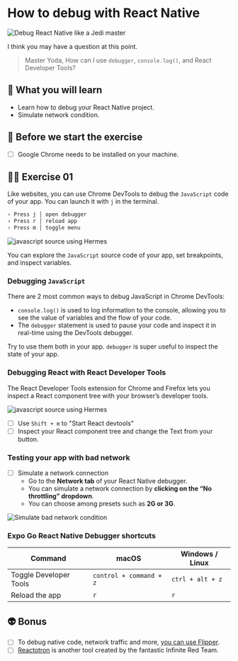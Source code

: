 # How to debug with React Native

![Debug React Native like a Jedi master](https://media.giphy.com/media/SZugp2K9LkL6w/giphy.gif)

I think you may have a question at this point.

> Master Yoda, How can I use `debugger`, `console.log()`, and React Developer Tools?

## 📡 What you will learn

- Learn how to debug your React Native project.
- Simulate network condition.

## 👾 Before we start the exercise

- [ ] Google Chrome needs to be installed on your machine.

## 👨‍🚀 Exercise 01

Like websites, you can use Chrome DevTools to debug the `JavaScript` code of your app. You can launch it with `j` in the terminal.

```bash
› Press j │ open debugger
› Press r │ reload app
› Press m │ toggle menu
```

![javascript source using Hermes](https://raw.githubusercontent.com/flexbox/react-native-workshop/main/challenges/data/javascript-source.gif)

You can explore the `JavaScript` source code of your app, set breakpoints, and inspect variables.

### Debugging `JavaScript`

There are 2 most common ways to debug JavaScript in Chrome DevTools:

- `console.log()` is used to log information to the console, allowing you to see the value of variables and the flow of your code.
- The `debugger` statement is used to pause your code and inspect it in real-time using the DevTools debugger.

Try to use them both in your app. `debugger` is super useful to inspect the state of your app.

### Debugging React with React Developer Tools

The React Developer Tools extension for Chrome and Firefox lets you inspect a React component tree with your browser’s developer tools.

![javascript source using Hermes](https://raw.githubusercontent.com/flexbox/react-native-workshop/main/challenges/data/react-dev-tools.gif)

- [ ] Use `Shift + m` to "Start React devtools"
- [ ] Inspect your React component tree and change the Text from your button.

### Testing your app with bad network

- [ ] Simulate a network connection
  - Go to the **Network tab** of your React Native debugger.
  - You can simulate a network connection by **clicking on the “No throttling” dropdown**.
  - You can choose among presets such as **2G or 3G**.

![Simulate bad network condition](https://raw.githubusercontent.com/flexbox/react-native-workshop/main/challenges/data/react-native-debug-network.png)

### Expo Go React Native Debugger shortcuts

| Command                                     | macOS                  | Windows / Linux  |
| ------------------------------------------- | ---------------------- | ---------------- |
| Toggle Developer Tools                      | `control + command + z` | `ctrl + alt + z` |
| Reload the app                              | `r`                    | `r`              |

## 👽 Bonus

- [ ] To debug native code, network traffic and more, [you can use Flipper](https://fbflipper.com/).
- [ ] [Reactotron](https://github.com/infinitered/reactotron) is another tool created by the fantastic Infinite Red Team.
